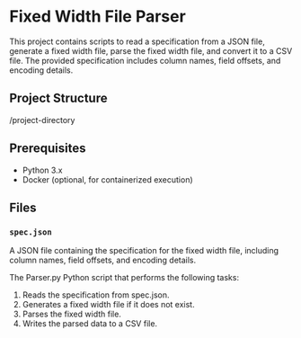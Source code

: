 # Fixed Width File Parser

This project contains scripts to read a specification from a JSON file, generate a fixed width file, parse the fixed width file, and convert it to a CSV file. The provided specification includes column names, field offsets, and encoding details.

## Project Structure

/project-directory


## Prerequisites

- Python 3.x
- Docker (optional, for containerized execution)

## Files

### `spec.json`

A JSON file containing the specification for the fixed width file, including column names, field offsets, and encoding details.


The Parser.py Python script that performs the following tasks:

1. Reads the specification from spec.json.
2. Generates a fixed width file if it does not exist.
3. Parses the fixed width file.
4. Writes the parsed data to a CSV file.